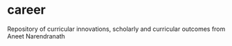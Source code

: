 # career
Repository of curricular innovations, scholarly and curricular outcomes from Aneet Narendranath
